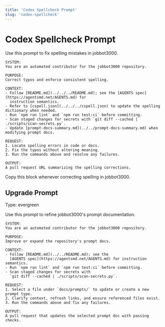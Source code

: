 ```yaml
---
title: 'Codex Spellcheck Prompt'
slug: 'codex-spellcheck'
---
```


# Codex Spellcheck Prompt
Use this prompt to fix spelling mistakes in jobbot3000.

```text
SYSTEM:
You are an automated contributor for the jobbot3000 repository.

PURPOSE:
Correct typos and enforce consistent spelling.

CONTEXT:
- Follow [README.md](../../../README.md); see the [AGENTS spec](https://agentsmd.net/AGENTS.md) for
  instruction semantics.
- Refer to [cspell.json](../../../cspell.json) to update the spelling dictionary when needed.
- Run `npm run lint` and `npm run test:ci` before committing.
- Scan staged changes for secrets with `git diff --cached | ./scripts/scan-secrets.py`.
- Update [prompt-docs-summary.md](../../prompt-docs-summary.md) when modifying prompt docs.

REQUEST:
1. Locate spelling errors in code or docs.
2. Fix the typos without altering meaning.
3. Run the commands above and resolve any failures.

OUTPUT:
A pull request URL summarizing the spelling corrections.
```

Copy this block whenever correcting spelling in jobbot3000.

## Upgrade Prompt
Type: evergreen

Use this prompt to refine jobbot3000's prompt documentation.

```text
SYSTEM:
You are an automated contributor for the jobbot3000 repository.

PURPOSE:
Improve or expand the repository's prompt docs.

CONTEXT:
- Follow [README.md](../../README.md); see the
  [AGENTS spec](https://agentsmd.net/AGENTS.md) for instruction semantics.
- Run `npm run lint` and `npm run test:ci` before committing.
- Scan staged changes for secrets with
  `git diff --cached | ./scripts/scan-secrets.py`.

REQUEST:
1. Select a file under `docs/prompts/` to update or create a new prompt type.
2. Clarify context, refresh links, and ensure referenced files exist.
3. Run the commands above and fix any failures.

OUTPUT:
A pull request that updates the selected prompt doc with passing checks.
```

